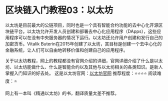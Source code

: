 # 区块链入门教程03：以太坊

以太坊是目前最大的公链项目，同时也是一个具有智能合约功能的去中心化开源区块链平台。以太坊允许开发人员创建和部署去中心化应用程序（DApps），这些应用程序可以在没有中央服务器的情况下运行。以太坊还允许用户创建和发行自己的加密货币。Vitalik Buterin在2015年创建了以太坊，其目标是创建一个去中心化的金融系统，让人们可以自由地转移价值和创建自己的应用程序。

关于以太坊教程，网上的教程都没有官网介绍的详细，官网详细介绍了什么是以太坊、以太坊能做什么、什么是智能合约以及其他与以太坊相关的各类知识。是新人掌握入门知识的好去处。
这是以太坊官网：[以太坊官网](https://ethereum.org/zh/) 
推荐程度：⭐⭐⭐⭐
阅读难度：⭐

网上有一本叫《精通以太坊》的书，翻译质量太差不推荐。